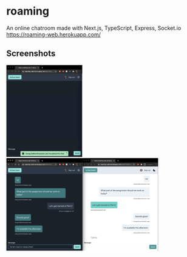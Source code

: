 # roaming
An online chatroom made with Next.js, TypeScript, Express, Socket.io
https://roaming-web.herokuapp.com/

## Screenshots
<img src="/media/screenshot1.png" width="200"/>   <img src="/media/screenshot2.png" width="400"/>
